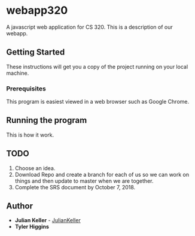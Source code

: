 # webapp320
A javascript web application for CS 320. This is a description of our webapp.

## Getting Started

These instructions will get you a copy of the project running on your local machine.

### Prerequisites

This program is easiest viewed in a web browser such as Google Chrome.

## Running the program

This is how it work.

## TODO
1. Choose an idea.
2. Download Repo and create a branch for each of us so we can work on things and then update to master when we are together.
2. Complete the SRS document by October 7, 2018.

## Author

* **Julian Keller**  - [JulianKeller](https://github.com/JulianKeller)
* **Tyler Higgins**


